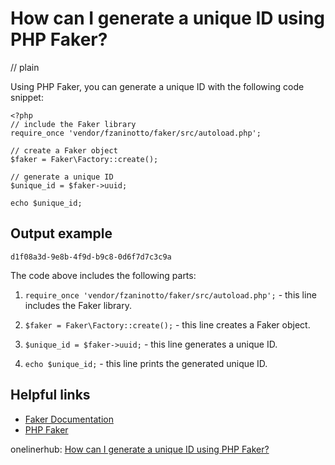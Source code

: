 # How can I generate a unique ID using PHP Faker?
// plain

Using PHP Faker, you can generate a unique ID with the following code snippet:

```
<?php
// include the Faker library
require_once 'vendor/fzaninotto/faker/src/autoload.php';

// create a Faker object
$faker = Faker\Factory::create();

// generate a unique ID
$unique_id = $faker->uuid;

echo $unique_id;
```

## Output example
 `d1f08a3d-9e8b-4f9d-b9c8-0d6f7d7c3c9a`

The code above includes the following parts:

1. `require_once 'vendor/fzaninotto/faker/src/autoload.php';` - this line includes the Faker library.

2. `$faker = Faker\Factory::create();` - this line creates a Faker object.

3. `$unique_id = $faker->uuid;` - this line generates a unique ID.

4. `echo $unique_id;` - this line prints the generated unique ID.

## Helpful links

- [Faker Documentation](https://github.com/fzaninotto/Faker)
- [PHP Faker](https://github.com/fzaninotto/Faker#usage)

onelinerhub: [How can I generate a unique ID using PHP Faker?](https://onelinerhub.com/php-faker/how-can-i-generate-a-unique-id-using-php-faker)